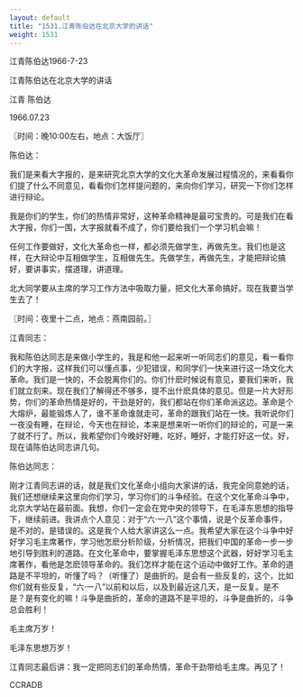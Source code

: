 ```yaml
---
layout: default
title: "1531.江青陈伯达在北京大学的讲话"
weight: 1531
---
```


江青陈伯达1966-7-23

江青陈伯达在北京大学的讲话

江青 陈伯达

1966.07.23

〖时间：晚10∶00左右，地点：大饭厅〗

陈伯达：

我们是来看大字报的，是来研究北京大学的文化大革命发展过程情况的，来看看你们提了什么不同意见，看看你们怎样提问题的，来向你们学习，研究一下你们怎样进行辩论。

我是你们的学生，你们的热情非常好，这种革命精神是最可宝贵的。可是我们在看大字报，你们一围，大字报就看不成了，你们要给我们一个学习机会嘛！

任何工作要做好，文化大革命也一样，都必须先做学生，再做先生。我们也是这样，在大辩论中互相做学生，互相做先生。先做学生，再做先生，才能把辩论搞好，要讲事实，摆道理，讲道理。

北大同学要从主席的学习工作方法中吸取力量，把文化大革命搞好。现在我要当学生去了！

〖时间：夜里十二点，地点：燕南园前。〗

江青同志：

我和陈伯达同志是来做小学生的，我是和他一起来听一听同志们的意见，看一看你们的大字报，这样我们可以懂点事，少犯错误，和同学们一快来进行这一场文化大革命。我们是一快的，不会脱离你们的。你们什麽时候说有意见，要我们来听，我们就立刻来。现在我们了解得还不够多，提不出什麽具体的意见。但是一片大好形势，你们的革命热情是好的，干劲是好的，我们都站在你们革命派这边。革命是个大熔炉，最能锻炼人了，谁不革命谁就走可，革命的跟我们站在一快。我听说你们一夜没有睡，在辩论，今天也在辩论，本来是想来听一听你们的辩论的，可是一来了就不行了。所以，我希望你们今晚好好睡，吃好，睡好，才能打好这一仗。好，现在请陈伯达同志讲几句。

陈伯达同志：

刚才江青同志讲的话，就是我们文化革命小组向大家讲的话，我完全同意她的话，我们还想继续来这里向你们学习，学习你们的斗争经验。在这个文化革命斗争中，北京大学站在最前面。我想，你们一定会在党中央的领导下，在毛泽东思想的指导下，继续前进。我讲点个人意见：对于“六·一八”这个事情，说是个反革命事件，是不对的，是错误的。这是我个人给大家讲这么一点。我希望大家在这个斗争中好好学习毛主席著作，学习他怎麽分析阶级，分析情况，把我们中国的革命一步一步地引导到胜利的道路。在文化革命中，要掌握毛泽东思想这个武器，好好学习毛主席著作，看他是怎麽领导革命的。我们怎样才能在这个运动中做好工作。革命的道路是不平坦的，听懂了吗？（听懂了）是曲折的。是会有一些反复的，这个，比如你们就有些反复，“六·一八”以前和以后，以及到最近这几天，是一反复。是不是？是有变化的嘛！斗争是曲折的，革命的道路不是平坦的，斗争是曲折的，斗争总会胜利！

毛主席万岁！

毛泽东思想万岁！

江青同志最后讲：我一定把同志们的革命热情，革命干劲带给毛主席。再见了！

CCRADB

